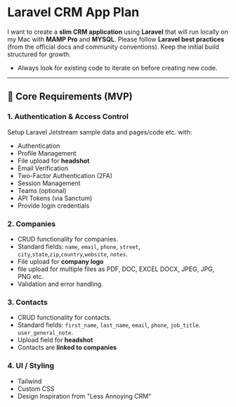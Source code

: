 # Laravel CRM App Plan

I want to create a **slim CRM application** using **Laravel** that will run locally on my Mac with **MAMP Pro** and **MYSQL**. Please follow **Laravel best practices** (from the official docs and community conventions). Keep the initial build structured for growth.

-   Always look for existing code to iterate on before creating new code.

---

## 🔑 Core Requirements (MVP)

### 1. Authentication & Access Control

Setup Laravel Jetstream sample data and pages/code etc. with:

-   Authentication
-   Profile Management
-   File upload for **headshot**
-   Email Verification
-   Two-Factor Authentication (2FA)
-   Session Management
-   Teams (optional)
-   API Tokens (via Sanctum)
-   Provide login credentials

### 2. Companies

-   CRUD functionality for companies.
-   Standard fields: `name`, `email`, `phone`, `street`, `city`,`state`,`zip`,`country`,`website`, `notes`.
-   File upload for **company logo**
-   file upload for multiple files as PDF, DOC, EXCEL DOCX, JPEG, JPG, PNG etc.
-   Validation and error handling.

### 3. Contacts

-   CRUD functionality for contacts.
-   Standard fields: `first_name`, `last_name`, `email`, `phone`, `job_title`. `user_general_note`.
-   Upload field for **headshot**
-   Contacts are **linked to companies**

### 4. UI / Styling

-   Tailwind
-   Custom CSS
-   Design Inspiration from "Less Annoying CRM"
